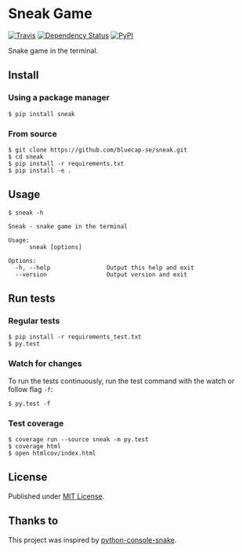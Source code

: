 # Sneak Game

[![Travis](https://img.shields.io/travis/bluecap-se/sneak.svg)](https://travis-ci.org/bluecap-se/sneak)
[![Dependency Status](https://gemnasium.com/bluecap-se/sneak.svg)](https://gemnasium.com/bluecap-se/sneak)
[![PyPI](https://img.shields.io/pypi/v/sneak-game.svg)](https://pypi.python.org/pypi/sneak-game)

Snake game in the terminal.

## Install

### Using a package manager

```console
$ pip install sneak
```

### From source

```console
$ git clone https://github.com/bluecap-se/sneak.git
$ cd sneak
$ pip install -r requirements.txt
$ pip install -e .
```

## Usage

```console
$ sneak -h

Sneak - snake game in the terminal

Usage:
      sneak [options]

Options:
  -h, --help                Output this help and exit
  --version                 Output version and exit

```


## Run tests

### Regular tests

```console
$ pip install -r requirements_test.txt
$ py.test
```

### Watch for changes

To run the tests continuously, run the test command with the watch or follow flag `-f`:

```console
$ py.test -f
```

### Test coverage

```console
$ coverage run --source sneak -m py.test
$ coverage html
$ open htmlcov/index.html
```

## License

Published under [MIT License](https://github.com/bluecap-se/sneak/blob/master/LICENSE).

## Thanks to

This project was inspired by [python-console-snake](https://github.com/tancredi/python-console-snake).

